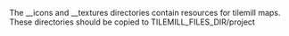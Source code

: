 The __icons and __textures directories contain resources for tilemill maps. These directories should be copied to TILEMILL_FILES_DIR/project